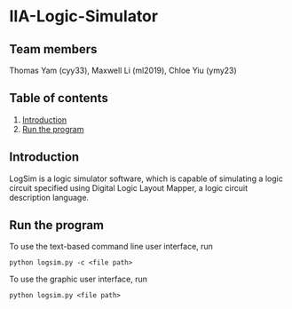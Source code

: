 # IIA-Logic-Simulator

## Team members

Thomas Yam (cyy33), Maxwell Li (ml2019), Chloe Yiu (ymy23)

## Table of contents

1. [Introduction](#introduction)
2. [Run the program](#run-the-program)

## Introduction

LogSim is a logic simulator software, which is capable of simulating a logic circuit specified using Digital Logic Layout Mapper, a logic circuit description language.
## Run the program

To use the text-based command line user interface, run

`python logsim.py -c <file path>`

To use the graphic user interface, run

`python logsim.py <file path>`


